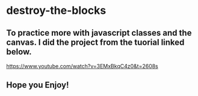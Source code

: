 # destroy-the-blocks

## To practice more with javascript classes and the canvas. I did the project from the tuorial linked below.
https://www.youtube.com/watch?v=3EMxBkqC4z0&t=2608s

## Hope you Enjoy!
